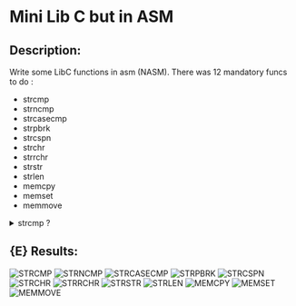 # Mini Lib C but in ASM

## Description:

Write some LibC functions in asm (NASM).
There was 12 mandatory funcs to do :
- strcmp
- strncmp
- strcasecmp
- strpbrk
- strcspn
- strchr
- strrchr
- strstr
- strlen
- memcpy
- memset
- memmove

<details>
<summary>strcmp ?</summary>
<br>
#include <string.h>
       int strcmp(const char *s1, const char *s2);

The  strcmp()  function compares the two strings s1 and s2.
strcmp() returns an integer indicating the result of the comparison, as
       follows:

       • 0, if the s1 and s2 are equal;
       • a negative value if s1 is less than s2;
       • a positive value if s1 is greater than s2.
</details>

## {E} Results:

![STRCMP](https://progress-bar.dev/100/?title=Marvin&color=4CAF50)
![STRNCMP](https://progress-bar.dev/90/?title=Marvin&color=4CAF50)
![STRCASECMP](https://progress-bar.dev/100/?title=Marvin&color=4CAF50)
![STRPBRK](https://progress-bar.dev/100/?title=Marvin&color=4CAF50)
![STRCSPN](https://progress-bar.dev/100/?title=Marvin&color=4CAF50)
![STRCHR](https://progress-bar.dev/100/?title=Marvin&color=4CAF50)
![STRRCHR](https://progress-bar.dev/100/?title=Marvin&color=4CAF50)
![STRSTR](https://progress-bar.dev/100/?title=Marvin&color=4CAF50)
![STRLEN](https://progress-bar.dev/100/?title=Marvin&color=4CAF50)
![MEMCPY](https://progress-bar.dev/100/?title=Marvin&color=4CAF50)
![MEMSET](https://progress-bar.dev/100/?title=Marvin&color=4CAF50)
![MEMMOVE](https://progress-bar.dev/0/?title=Marvin&color=4CAF50)